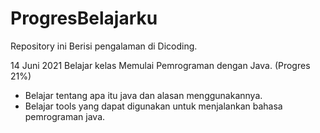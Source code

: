 # ProgresBelajarku
Repository ini Berisi pengalaman di Dicoding.

14 Juni 2021
Belajar kelas Memulai Pemrograman dengan Java. (Progres 21%)
  * Belajar tentang apa itu java dan alasan menggunakannya.
  * Belajar tools yang dapat digunakan untuk menjalankan bahasa pemrograman java.
